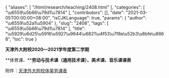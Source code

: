{
    "aliases": [
        "/html/research/teaching/2408.html"
    ],
    "categories": [
        "\u6559\u5b66\u79d1\u7814"
    ],
    "contributors": [],
    "date": "2021-03-05T00:00:00+08:00",
    "isCJKLanguage": true,
    "params": {
        "author": "\u6559\u52a1\u5904"
    },
    "slug": "2408",
    "tags": [
        "\u6559\u5b66\u79d1\u7814"
    ],
    "title": "\u5929\u6d25\u5916\u5927\u9644\u6821\u4f53\u7f8e\u52b3\u8bfe\u8868",
    "toc": true
}

**天津外大附校2020—2021学年度第二学期**




**体育课、****劳动与技术课（通用技术课）、美术课、音乐课课表**




  





  





附件：[天津外大附校体美劳课表](http://tfls.tj.edu.cn/images/soft/210305/1-210305145IW06.docx)


